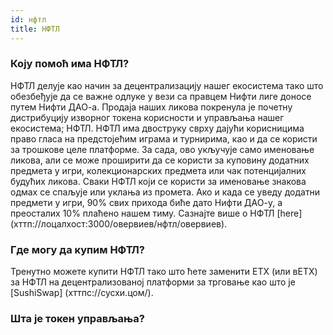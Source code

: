 ```yaml
---
id: нфтл
title: НФТЛ
---
```


### Коју помоћ има НФТЛ?

НФТЛ делује као начин за децентрализацију нашег екосистема тако што обезбеђује да се важне одлуке у вези са правцем Нифти лиге доносе путем Нифти ДАО-а. Продаја наших ликова покренула је почетну дистрибуцију изворног токена корисности и управљања нашег екосистема; НФТЛ. НФТЛ има двоструку сврху дајући корисницима право гласа на предстојећим играма и турнирима, као и да се користи за трошкове целе платформе. За сада, ово укључује само именовање ликова, али се може проширити да се користи за куповину додатних предмета у игри, колекционарских предмета или чак потенцијалних будућих ликова. Сваки НФТЛ који се користи за именовање знакова одмах се спаљује или уклања из промета. Ако и када се уведу додатни предмети у игри, 90% свих прихода биће дато Нифти ДАО-у, а преосталих 10% плаћено нашем тиму. Сазнајте више о НФТЛ \[here\] (хттп://лоцалхост:3000/овервиев/нфтл/овервиев).

### Где могу да купим НФТЛ?

Тренутно можете купити НФТЛ тако што ћете заменити ЕТХ (или вЕТХ) за НФТЛ на децентрализованој платформи за трговање као што је \[SushiSwap\] (хттпс://сусхи.цом/).

### Шта је токен управљања?
